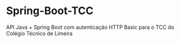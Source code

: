 # Spring-Boot-TCC
API Java + Spring Boot com autenticação HTTP Basic para o TCC do Colégio Técnico de Limeira
